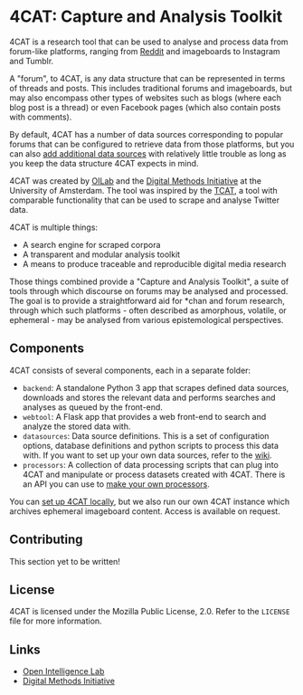 # 4CAT: Capture and Analysis Toolkit

4CAT is a research tool that can be used to analyse and process data from forum-like
platforms, ranging from [Reddit](https://www.reddit.com) and imageboards to Instagram and Tumblr.

A "forum", to 4CAT, is any data structure that can be represented in terms of 
threads and posts. This includes traditional forums and imageboards, but may
also encompass other types of websites such as blogs (where each blog post is a 
thread) or even Facebook pages (which also contain posts with comments).

By default, 4CAT has a number of data sources corresponding to popular forums
that can be configured to retrieve data from those platforms, but you can also
[add additional data sources](https://github.com/stijn-uva/4cat/wiki/Data-sources) 
with relatively little trouble as long as you keep the data structure 4CAT 
expects in mind.

4CAT was created by [OILab](https://oilab.eu) and the 
[Digital Methods Initiative](https://www.digitalmethods.net) at the University
of Amsterdam. The tool was inspired by the 
[TCAT](https://wiki.digitalmethods.net/Dmi/ToolDmiTcat), a tool with comparable
functionality that can be used to scrape and analyse Twitter data.

4CAT is multiple things:

- A search engine for scraped corpora
- A transparent and modular analysis toolkit
- A means to produce traceable and reproducible digital media research

Those things combined provide a "Capture and Analysis Toolkit", a suite of 
tools through which discourse on forums may be analysed and processed. The 
goal is to provide a straightforward aid for *chan and forum research, through 
which such platforms - often described as amorphous, volatile, or ephemeral - 
may be analysed from various epistemological perspectives.

## Components
4CAT consists of several components, each in a separate folder:

- `backend`: A standalone Python 3 app that scrapes defined data sources, 
  downloads and stores the relevant data and performs searches and analyses as 
  queued by the front-end.
- `webtool`: A Flask app that provides a web front-end to search and analyze
  the stored data with.
- `datasources`: Data source definitions. This is a set of configuration 
  options, database definitions and python scripts to process this data with.
  If you want to set up your own data sources, refer to the
  [wiki](https://github.com/stijn-uva/4cat/wiki/Data-sources).
- `processors`: A collection of data processing scripts that can plug into
  4CAT and manipulate or process datasets created with 4CAT. There is an API
  you can use to [make your own processors](https://github.com/digitalmethodsinitiative/4cat/wiki/How-to-make-a-processor).
  
You can 
[set up 4CAT locally](https://github.com/stijn-uva/4cat/wiki/Installing-4CAT),
but we also run our own 4CAT instance which archives ephemeral imageboard content. Access is available on request.

## Contributing
This section yet to be written!

## License

4CAT is licensed under the Mozilla Public License, 2.0. Refer to the `LICENSE`
file for more information.

## Links
- [Open Intelligence Lab](https://www.oilab.eu)
- [Digital Methods Initiative](https://www.digitalmethods.net)
